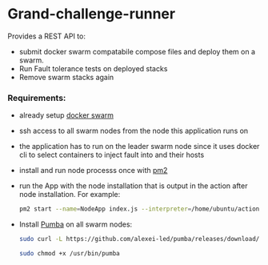 # Grand-challenge-runner

Provides a REST API to:
- submit docker swarm compatabile compose files and deploy them on a swarm. 
- Run Fault tolerance tests on deployed stacks
- Remove swarm stacks again

### Requirements: 
- already setup [docker swarm](https://docs.docker.com/engine/swarm/swarm-tutorial/create-swarm/)
- ssh access to all swarm nodes from the node this application runs on
- the application has to run on the leader swarm node since it uses docker cli to select containers to inject fault into and their hosts
- install and run node processs once with [pm2](https://pm2.keymetrics.io/docs/usage/quick-start/)
- run the App with the node installation that is output in the action after node installation. For example:
    ```sh
    pm2 start --name=NodeApp index.js --interpreter=/home/ubuntu/actions-runner/_work/_tool/node/18.1.0/x64/bin/node
    ```

- Install [Pumba](https://github.com/alexei-led/pumba) on all swarm nodes:

    ```sh
    sudo curl -L https://github.com/alexei-led/pumba/releases/download/0.9.0/pumba_linux_amd64 -o /usr/bin/pumba
    ```
    ```sh
    sudo chmod +x /usr/bin/pumba
    ```